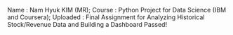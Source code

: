 Name : Nam Hyuk KIM (MR);
Course : Python Project for Data Science (IBM and Coursera);
Uploaded : Final Assignment for Analyzing Historical Stock/Revenue Data and Building a Dashboard
Passed!
